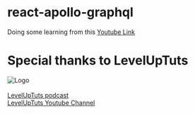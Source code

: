 # react-apollo-graphql
Doing some learning from this [Youtube Link](https://www.youtube.com/watch?v=m0TC5DcFHDY&list=PLLnpHn493BHFTDL9M1PKnxQwBwOZ8J-h4)

# Special thanks to LevelUpTuts 
![Logo](https://yt3.ggpht.com/a-/ACSszfF_2hzTBwVXh7UUXe5kqfgwvTqDdukcNhPwgA=s88-mo-c-c0xffffffff-rj-k-no)
</br>
</br>
[LevelUpTuts podcast](syntax.fm)</br>
[LevelUpTuts Youtube Channel](https://www.youtube.com/channel/UCyU5wkjgQYGRB0hIHMwm2Sg)</br>
